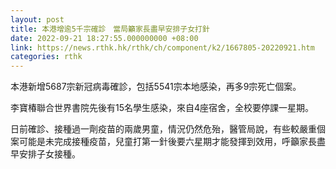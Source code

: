```yaml
---
layout: post
title: 本港增逾5千宗確診　當局籲家長盡早安排子女打針
date: 2022-09-21 18:27:55.000000000 +08:00
link: https://news.rthk.hk/rthk/ch/component/k2/1667805-20220921.htm
categories: rthk
---
```


本港新增5687宗新冠病毒確診，包括5541宗本地感染，再多9宗死亡個案。

李寶椿聯合世界書院先後有15名學生感染，來自4座宿舍，全校要停課一星期。

日前確診、接種過一劑疫苗的兩歲男童，情況仍然危殆，醫管局說，有些較嚴重個案可能是未完成接種疫苗，兒童打第一針後要六星期才能發揮到效用，呼籲家長盡早安排子女接種。
